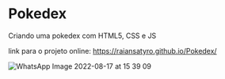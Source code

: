 # Pokedex
Criando uma pokedex com HTML5, CSS e JS




link para o projeto online:
https://raiansatyro.github.io/Pokedex/

![WhatsApp Image 2022-08-17 at 15 39 09](https://user-images.githubusercontent.com/69877965/185217597-3fc249cc-2654-4b39-ac24-7af3a1acf68c.jpeg)
